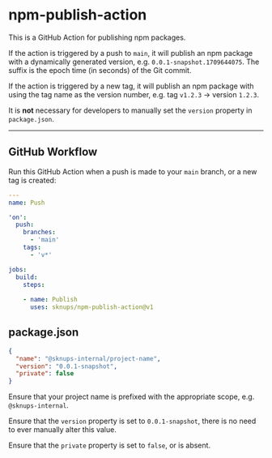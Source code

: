 # npm-publish-action

This is a GitHub Action for publishing npm packages.

If the action is triggered by a push to `main`, it will publish an npm package with a dynamically generated
version, e.g. `0.0.1-snapshot.1709644075`.  The suffix is the epoch time (in seconds) of the Git commit.

If the action is triggered by a new tag, it will publish an npm package with using the tag name as the version number, 
e.g. tag `v1.2.3` → version `1.2.3`.

It is **not** necessary for developers to manually set the `version` property in `package.json`.

---

## GitHub Workflow

Run this GitHub Action when a push is made to your `main` branch, or a new tag is created:

```yaml
---
name: Push

'on':
  push:
    branches:
      - 'main'
    tags:
      - 'v*'

jobs:
  build:
    steps:
    
    - name: Publish
      uses: sknups/npm-publish-action@v1        
```

## package.json

```json
{
  "name": "@sknups-internal/project-name",
  "version": "0.0.1-snapshot",
  "private": false
}
```
Ensure that your project name is prefixed with the appropriate scope, e.g. `@sknups-internal`.

Ensure that the `version` property is set to `0.0.1-snapshot`, there is no need to ever manually alter this value.

Ensure that the `private` property is set to `false`, or is absent.
